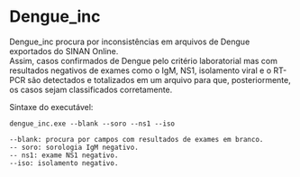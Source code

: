 # Dengue_inc 
Dengue_inc procura por inconsistências em arquivos de Dengue exportados do SINAN Online.  
Assim, casos confirmados de Dengue pelo critério laboratorial mas com resultados negativos de exames como o IgM, NS1, isolamento viral e o RT-PCR são detectados e totalizados em um arquivo para que, posteriormente, os casos sejam classificados corretamente.

Sintaxe do executável:

~~~
dengue_inc.exe --blank --soro --ns1 --iso

--blank: procura por campos com resultados de exames em branco.
-- soro: sorologia IgM negativo.
-- ns1: exame NS1 negativo.
--iso: isolamento negativo.

~~~

